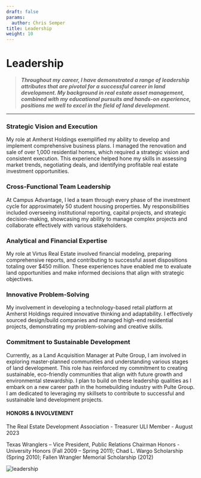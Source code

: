 ```yaml
---
draft: false
params:
  author: Chris Semper 
title: Leadership 
weight: 10
---
```


# Leadership


>_**Throughout my career, I have demonstrated a range of leadership attributes that are pivotal for a successful career in land development. My background in real estate asset management, combined with my educational pursuits and hands-on experience, positions me well to excel in the field of land development.**_
---

### Strategic Vision and Execution

My role at Amherst Holdings exemplified my ability to develop and implement comprehensive business plans. I managed the renovation and sale of over 1,000 residential homes, which required a strategic vision and consistent execution. This experience helped hone my skills in assessing market trends, negotiating deals, and identifying profitable real estate investment opportunities.

### Cross-Functional Team Leadership
At Campus Advantage, I led a team through every phase of the investment cycle for approximately 50 student housing properties. My responsibilities included overseeing institutional reporting, capital projects, and strategic decision-making, showcasing my ability to manage complex projects and collaborate effectively with various stakeholders.

### Analytical and Financial Expertise
My role at Virtus Real Estate involved financial modeling, preparing comprehensive reports, and contributing to successful asset dispositions totaling over $450 million. These experiences have enabled me to evaluate land opportunities and make informed decisions that align with strategic objectives.

### Innovative Problem-Solving
My involvement in developing a technology-based retail platform at Amherst Holdings required innovative thinking and adaptability. I effectively sourced design/build companies and managed high-end residential projects, demonstrating my problem-solving and creative skills.

### Commitment to Sustainable Development
Currently, as a Land Acquisition Manager at Pulte Group, I am involved in exploring master-planned communities and understanding various stages of land development. This role has reinforced my commitment to creating sustainable, eco-friendly communities that align with future growth and environmental stewardship.
I plan to build on these leadership qualities as I embark on a new career path in the homebuilding industry with Pulte Group. I am dedicated to leveraging my skillsets to contribute to successful and sustainable land development projects.

#### HONORS & INVOLVEMENT
The Real Estate Development Association - Treasurer
ULI Member - August 2023

Texas Wranglers – Vice President, Public Relations Chairman
Honors - University Honors (Fall 2009 – Spring 2011); Chad L. Wargo Scholarship (Spring 2010); Fallen Wrangler Memorial Scholarship (2012)

![leadership](https://killakam3084.github.io/semper/assets/2-dropdowns/about/4-leadership/leadership-picture.png)